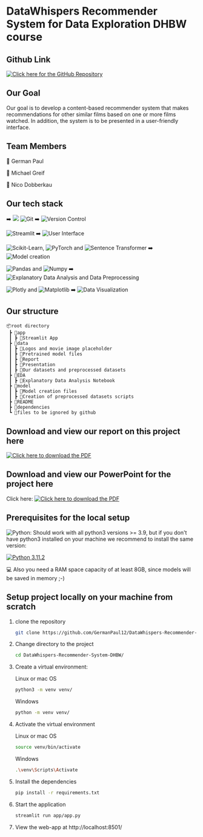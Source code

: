 # DataWhispers Recommender System for Data Exploration DHBW course

## Github Link

[![Click here for the GitHub Repository](https://img.shields.io/badge/github-%23121011.svg?style=for-the-badge&logo=github&logoColor=white)](https://github.com/GermanPaul12/DataWhispers-Recommender-System-DHBW)

## Our Goal

Our goal is to develop a content-based recommender system that makes recommendations for other similar films based on one or more films watched. In addition, the system is to be presented in a user-friendly interface.

## Team Members

:bust_in_silhouette: German Paul

:bust_in_silhouette: Michael Greif

:bust_in_silhouette: Nico Dobberkau

## Our tech stack
:arrow_right: ![](https://img.shields.io/badge/hyperledger-2F3134?style=for-the-badge&logo=hyperledger&logoColor=white)
![Git](https://img.shields.io/badge/GIT-E44C30?style=for-the-badge&logo=git&logoColor=white) :arrow_right: ![Version Control](https://img.shields.io/badge/hyperledger-2F3134?style=for-the-badge&logo=hyperledger&logoColor=white)

![Streamlit](https://img.shields.io/badge/Streamlit-FF4B4B?style=for-the-badge&logo=Streamlit&logoColor=white) :arrow_right: ![User Interface](https://img.shields.io/badge/hyperledger-2F3134?style=for-the-badge&logo=hyperledger&logoColor=white)
 
![Scikit-Learn](https://img.shields.io/badge/scikit_learn-F7931E?style=for-the-badge&logo=scikit-learn&logoColor=white), ![PyTorch](https://img.shields.io/badge/PyTorch-EE4C2C?style=for-the-badge&logo=pytorch&logoColor=white) and ![Sentence Transformer](https://img.shields.io/badge/hyperledger-2F3134?style=for-the-badge&logo=hyperledger&logoColor=white) :arrow_right: ![Model creation](https://img.shields.io/badge/hyperledger-2F3134?style=for-the-badge&logo=hyperledger&logoColor=white)

![Pandas](https://img.shields.io/badge/Pandas-2C2D72?style=for-the-badge&logo=pandas&logoColor=white) and ![Numpy](https://img.shields.io/badge/Numpy-777BB4?style=for-the-badge&logo=numpy&logoColor=white) :arrow_right: ![Explanatory Data Analysis and Data Preprocessing](https://img.shields.io/badge/hyperledger-2F3134?style=for-the-badge&logo=hyperledger&logoColor=white)  

![Plotly](https://img.shields.io/badge/Plotly-239120?style=for-the-badge&logo=plotly&logoColor=white) and ![Matplotlib](https://img.shields.io/badge/Matplotlib-%23ffffff.svg?style=for-the-badge&logo=Matplotlib&logoColor=black) :arrow_right: ![Data Visualization](https://img.shields.io/badge/hyperledger-2F3134?style=for-the-badge&logo=hyperledger&logoColor=white) 

## Our structure

```
📦root directory
 ┣ 📂app
 ┃ ┣ 📜Streamlit App
 ┣ 📂data
 ┃ ┣ 📜Logos and movie image placeholder
 ┃ ┣ 📜Pretrained model files
 ┃ ┣ 📜Report
 ┃ ┣ 📜Presentation
 ┃ ┣ 📜Our datasets and preprocessed datasets
 ┣ 📂EDA
 ┃ ┣ 📜Explanatory Data Analysis Notebook
 ┣ 📂model
 ┃ ┣ 📜Model creation files
 ┃ ┣ 📜Creation of preprocessed datasets scripts
 ┣ 📜README
 ┣ 📜dependencies
 ┗ 📜files to be ignored by github
```

## Download and view our report on this project here

[![Click here to download the PDF](https://img.shields.io/badge/Download%20AS%20pdf-EF3939?style=for-the-badge&logo=adobeacrobatreader&logoColor=white&color=black&labelColor=ec1c24)](https://github.com/GermanPaul12/DataWhispers-Recommender-System-DHBW/data/report/project_report_4.pdf?raw=true)

## Download and view our PowerPoint for the project here

Click here: [![Click here to download the PDF](https://img.shields.io/badge/Download%20AS%20pdf-EF3939?style=for-the-badge&logo=adobeacrobatreader&logoColor=white&color=black&labelColor=ec1c24)](https://github.com/GermanPaul12/DataWhispers-Recommender-System-DHBW/data/presentation/project_presentation_4.pdf?raw=true)

## Prerequisites for the local setup

![Python](https://img.shields.io/badge/python-3670A0?style=for-the-badge&logo=python&logoColor=ffdd54): Should work with all python3 versions >= 3.9, but if you don't have python3 installed on your machine we recommend to install the same version:

[![Python 3.11.2](https://img.shields.io/badge/python-3.11.2-blue.svg)](https://www.python.org/downloads/release/python-3112/)

:computer: Also you need a RAM space capacity of at least 8GB, since models will be saved in memory ;-)

## Setup project locally on your machine from scratch

1. clone the repository

   ```bash
   git clone https://github.com/GermanPaul12/DataWhispers-Recommender-System-DHBW.git
   ```
2. Change directory to the project

   ```bash
   cd DataWhispers-Recommender-System-DHBW/
   ```
3. Create a virtual environment:

   Linux or mac OS

   ```bash
   python3 -m venv venv/
   ```
   Windows

   ```bash
   python -m venv venv/
   ```
4. Activate the virtual environment

   Linux or mac OS

   ```bash
   source venv/bin/activate
   ```
   Windows

   ```bash
   .\venv\Scripts\Activate
   ```
5. Install the dependencies

   ```bash
   pip install -r requirements.txt
   ```
6. Start the application

   ```bash
   streamlit run app/app.py 
   ```
7. View the web-app at http://localhost:8501/
